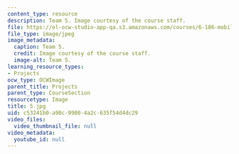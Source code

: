 ```yaml
---
content_type: resource
description: Team 5. Image courtesy of the course staff.
file: https://ol-ocw-studio-app-qa.s3.amazonaws.com/courses/6-186-mobile-autonomous-systems-laboratory-january-iap-2005/c53241b0a90c99004a2c635f54d4dc29_5.jpg
file_type: image/jpeg
image_metadata:
  caption: Team 5.
  credit: Image courtesy of the course staff.
  image-alt: Team 5.
learning_resource_types:
- Projects
ocw_type: OCWImage
parent_title: Projects
parent_type: CourseSection
resourcetype: Image
title: 5.jpg
uid: c53241b0-a90c-9900-4a2c-635f54d4dc29
video_files:
  video_thumbnail_file: null
video_metadata:
  youtube_id: null
---
```

